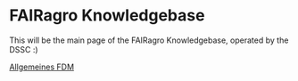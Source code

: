 # FAIRagro Knowledgebase

This will be the main page of the FAIRagro Knowledgebase, operated by the DSSC :)


[Allgemeines FDM](general.md)
